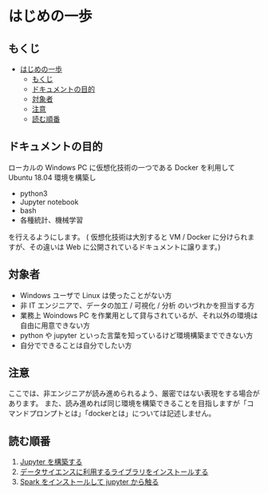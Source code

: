 # はじめの一歩

## もくじ
<!-- TOC depthFrom:1 depthTo:6 withLinks:1 updateOnSave:1 orderedList:0 -->

- [はじめの一歩](#一歩)
	- [もくじ](#)
	- [ドキュメントの目的](#目的)
	- [対象者](#対象者)
	- [注意](#注意)
	- [読む順番](#読順番)

<!-- /TOC -->

## ドキュメントの目的
ローカルの Windows PC に仮想化技術の一つである Docker を利用して Ubuntu 18.04 環境を構築し

- python3
- Jupyter notebook
- bash
- 各種統計、機械学習

を行えるようにします。
( 仮想化技術は大別すると VM / Docker に分けられますが、その違いは Web に公開されているドキュメントに譲ります。)

## 対象者
- Windows ユーザで Linux は使ったことがない方
- 非 IT エンジニアで、データの加工 / 可視化 / 分析 のいづれかを担当する方
- 業務上 Woindows PC を作業用として貸与されているが、それ以外の環境は自由に用意できない方
- python や jupyter といった言葉を知っているけど環境構築までできない方
- 自分でできることは自分でしたい方

## 注意
ここでは、非エンジニアが読み進められるよう、厳密ではない表現をする場合があります。
また、読み進めれば同じ環境を構築できることを目指しますが「コマンドプロンプトとは」「dockerとは」については記述しません。

## 読む順番
1. [Jupyter を構築する](./setup_jupyter_env/readme.md)
2. [データサイエンスに利用するライブラリをインストールする](./install_datascience_libs/readme.md)
3. [Spark をインストールして jupyter から触る](./install_apache_spark)
